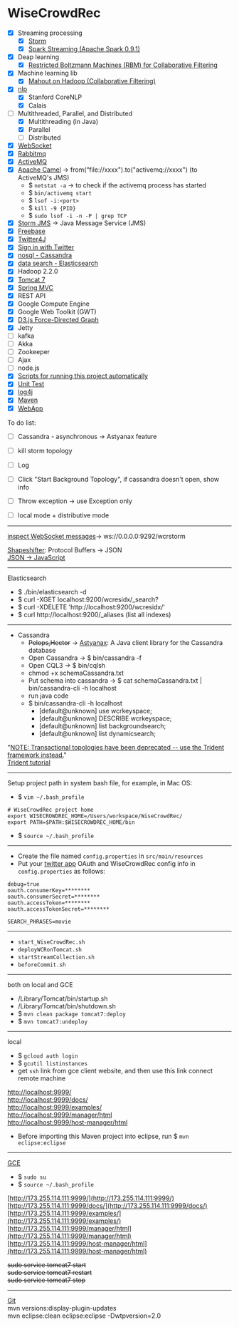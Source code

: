 WiseCrowdRec
============

- [x] Streaming processing   
    - [x] [Storm](https://github.com/faustineinsun/WiseCrowdRec/tree/master/WiseCrowdRec/src/main/java/com/feiyu/storm/streamingdatacollection)       
    - [x] [Spark Streaming (Apache Spark 0.9.1)](https://github.com/faustineinsun/WiseCrowdRec/tree/master/WiseCrowdRec/src/main/java/com/feiyu/spark)        
- [x] Deap learning  
    - [x] [Restricted Boltzmann Machines (RBM) for Collaborative Filtering](https://github.com/faustineinsun/WiseCrowdRec/tree/master/WiseCrowdRec/src/main/java/com/feiyu/deeplearning/RBM)        
- [x] Machine learning lib 
    - [x] [Mahout on Hadoop (Collaborative Filtering)](https://github.com/faustineinsun/MahoutHadoopUseCase)           
- [x] [nlp](https://github.com/faustineinsun/WiseCrowdRec/tree/master/WiseCrowdRec/src/main/java/com/feiyu/nlp)    
    - [x] Stanford CoreNLP    
    - [x] Calais      
- [ ] Multithreaded, Parallel, and Distributed    
    - [x] Multithreading (in Java)    
    - [x] Parallel      
    - [ ] Distributed      
- [x] [WebSocket](https://github.com/faustineinsun/WiseCrowdRec/tree/master/WiseCrowdRec/src/main/java/com/feiyu/websocket)    
- [x] [Rabbitmq](https://github.com/faustineinsun/WiseCrowdRec/search?p=1&q=rabbitmq&utf8=%E2%9C%93)        
- [x] [ActiveMQ](https://github.com/faustineinsun/WiseCrowdRec/tree/master/WiseCrowdRec/src/main/java/com/feiyu/storm/streamingdatacollection/stormmsg2websockets)    
- [x] [Apache Camel](https://github.com/faustineinsun/WiseCrowdRec/blob/master/WiseCrowdRec/src/main/resources/SpringApplicationContext.xml) -> from(“file://xxxx").to("activemq://xxxx") (to ActiveMQ's JMS)  
    - $ `netstat -a` -> to check if the activemq process has started    
    - $ `bin/activemq start`   
    - $ `lsof -i:<port>`    
    - $ `kill -9 {PID}`    
    - $ `sudo lsof -i -n -P | grep TCP`  
- [x] [Storm JMS](https://github.com/ptgoetz/storm-jms) -> Java Message Service (JMS)      
- [x] [Freebase](https://github.com/faustineinsun/WiseCrowdRec/blob/master/WiseCrowdRec/src/main/java/com/feiyu/semanticweb/freebase)    
- [x] [Twitter4J](https://github.com/faustineinsun/WiseCrowdRec/blob/master/WiseCrowdRec/src/main/java/com/feiyu/semanticweb/freebase)    
- [x] [Sign in with Twitter](https://github.com/faustineinsun/WiseCrowdRec/blob/c2eb79b360ade0aae0b9b44b6c54221110ad05d9/WiseCrowdRec/src/main/java/com/feiyu/springmvc/controller/TweetsAnalyzerController.java)    
- [x] [nosql - Cassandra](https://github.com/faustineinsun/WiseCrowdRec/tree/master/WiseCrowdRec/src/main/java/com/feiyu/Cassandra)     
- [x] [data search - Elasticsearch](https://github.com/faustineinsun/WiseCrowdRec/tree/master/WiseCrowdRec/src/main/java/com/feiyu/elasticsearch)     
- [x] Hadoop 2.2.0   
- [x] [Tomcat 7](https://github.com/faustineinsun/WiseCrowdRec/tree/master/bin)      
- [x] [Spring MVC](https://github.com/faustineinsun/WiseCrowdRec/tree/master/WiseCrowdRec/src/main/java/com/feiyu/springmvc)    
- [x] REST API  
- [x] Google Compute Engine  
- [x] Google Web Toolkit (GWT)  
- [x] [D3.js Force-Directed Graph](https://github.com/faustineinsun/WiseCrowdRec/tree/master/WiseCrowdRec/src/main/webapp/resources/js/wisecrowdrec)    
- [x] Jetty  
- [ ] kafka  
- [ ] Akka  
- [ ] Zookeeper  
- [ ] Ajax  
- [ ] node.js  
- [x] [Scripts for running this project automatically](https://github.com/faustineinsun/WiseCrowdRec/tree/master/scripts)  
- [x] [Unit Test](https://github.com/faustineinsun/WiseCrowdRec/tree/master/WiseCrowdRec/src/test/java/com/feiyu)  
- [x] [log4j](https://github.com/faustineinsun/WiseCrowdRec/blob/master/WiseCrowdRec/src/main/resources/log4j.properties)    
- [x] [Maven](https://github.com/faustineinsun/WiseCrowdRec/blob/master/WiseCrowdRec/pom.xml)    
- [x] [WebApp](https://github.com/faustineinsun/WiseCrowdRec/tree/c2eb79b360ade0aae0b9b44b6c54221110ad05d9/WiseCrowdRec/src/main/webapp)    

To do list:  
- [ ] Cassandra - asynchronous -> Astyanax feature      
- [ ] kill storm topology  
- [ ] Log  
- [ ] Click "Start Background Topology", if cassandra doesn't open, show info  
- [ ] Throw exception -> use Exception only        
- [ ] local mode + distributive mode   
 


--- 
[inspect WebSocket messages](http://www.websocket.org/echo.html)-> ws://0.0.0.0:9292/wcrstorm     

[Shapeshifter](https://github.com/turn/shapeshifter): Protocol Buffers -> JSON    
[JSON -> JavaScript](http://www.mkyong.com/javascript/how-to-access-json-object-in-javascript/)  

---

Elasticsearch

- $ ./bin/elasticsearch -d  
- $ curl -XGET localhost:9200/wcresidx/_search?  
- $ curl -XDELETE 'http://localhost:9200/wcresidx/'  
- $ curl http://localhost:9200/_aliases  (list all indexes)    

---

- Cassandra   
    - ~~Pelops,Hector~~ -> [Astyanax](https://github.com/Netflix/astyanax): A Java client library for the Cassandra database    
    - Open Cassandra -> $ bin/cassandra -f  
    - Open CQL3 -> $ bin/cqlsh   
    - chmod +x schemaCassandra.txt  
    - Put schema into cassandra -> $ cat schemaCassandra.txt | bin/cassandra-cli -h localhost  
    - run java code  
    - $ bin/cassandra-cli -h localhost  
        - [default@unknown] use wcrkeyspace;  
        - [default@unknown] DESCRIBE wcrkeyspace;   
        - [default@unknown] list backgroundsearch;   
        - [default@unknown] list dynamicsearch;   

"[NOTE: Transactional topologies have been deprecated -- use the Trident framework instead.](https://github.com/nathanmarz/storm/wiki/Transactional-topologies)"  
[Trident tutorial](https://github.com/nathanmarz/storm/wiki/Trident-tutorial)    

---

Setup project path in system bash file, for example, in Mac OS:  
- $ `vim ~/.bash_profile`    

```
# WiseCrowdRec project home
export WISECROWDREC_HOME=/Users/workspace/WiseCrowdRec/
export PATH=$PATH:$WISECROWDREC_HOME/bin
```

- $ `source ~/.bash_profile`    

---

- Create the file named `config.properties` in `src/main/resources`  
- Put your [twitter app](https://apps.twitter.com/) OAuth and WiseCrowdRec config info in `config.properties` as follows:   

```
debug=true
oauth.consumerKey=********
oauth.consumerSecret=********
oauth.accessToken=********
oauth.accessTokenSecret=********

SEARCH_PHRASES=movie
```

---

- `start_WiseCrowdRec.sh`    
- `deployWCRonTomcat.sh`  
- `startStreamCollection.sh`  
- `beforeCommit.sh`  

---

both on local and GCE    

- /Library/Tomcat/bin/startup.sh    
- /Library/Tomcat/bin/shutdown.sh     
- $ `mvn clean package tomcat7:deploy`    
- $ `mvn tomcat7:undeploy`    


---

local     

- $ `gcloud auth login`    
- $ `gcutil listinstances`    
- get `ssh` link from gce client website, and then use this link connect remote machine    

[http://localhost:9999/](http://localhost:9999/)      
[http://localhost:9999/docs/](http://localhost:9999/docs/)    
[http://localhost:9999/examples/](http://localhost:9999/examples/)      
[http://localhost:9999/manager/html](http://localhost:9999/manager/html)      
[http://localhost:9999/host-manager/html](http://localhost:9999/host-manager/html)     

- Before importing this Maven project into eclipse, run $ `mvn eclipse:eclipse`      

---

[GCE](https://cloud.google.com/products/compute-engine/)      

- $ `sudo su`    
- $ `source ~/.bash_profile`  

[http://173.255.114.111:9999/](http://173.255.114.111:9999/)    
[http://173.255.114.111:9999/docs/](http://173.255.114.111:9999/docs/)    
[http://173.255.114.111:9999/examples/](http://173.255.114.111:9999/examples/)    
[http://173.255.114.111:9999/manager/html](http://173.255.114.111:9999/manager/html)    
[http://173.255.114.111:9999/host-manager/html](http://173.255.114.111:9999/host-manager/html)    

~~sudo service tomcat7 start~~    
~~sudo service tomcat7 restart~~    
~~sudo service tomcat7 stop~~      

---

[Git](http://www.vogella.com/tutorials/Git/article.html)  
mvn versions:display-plugin-updates      
mvn eclipse:clean eclipse:eclipse -Dwtpversion=2.0    
  

